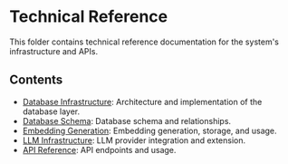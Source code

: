 # Technical Reference

This folder contains technical reference documentation for the system's infrastructure and APIs.

## Contents
- [Database Infrastructure](01_database_infrastructure.md): Architecture and implementation of the database layer.
- [Database Schema](02_database.md): Database schema and relationships.
- [Embedding Generation](03_embedding.md): Embedding generation, storage, and usage.
- [LLM Infrastructure](04_llm_infrastructure.md): LLM provider integration and extension.
- [API Reference](05_api_reference.md): API endpoints and usage. 